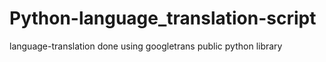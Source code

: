 # Python-language_translation-script
language-translation done using googletrans public python library
